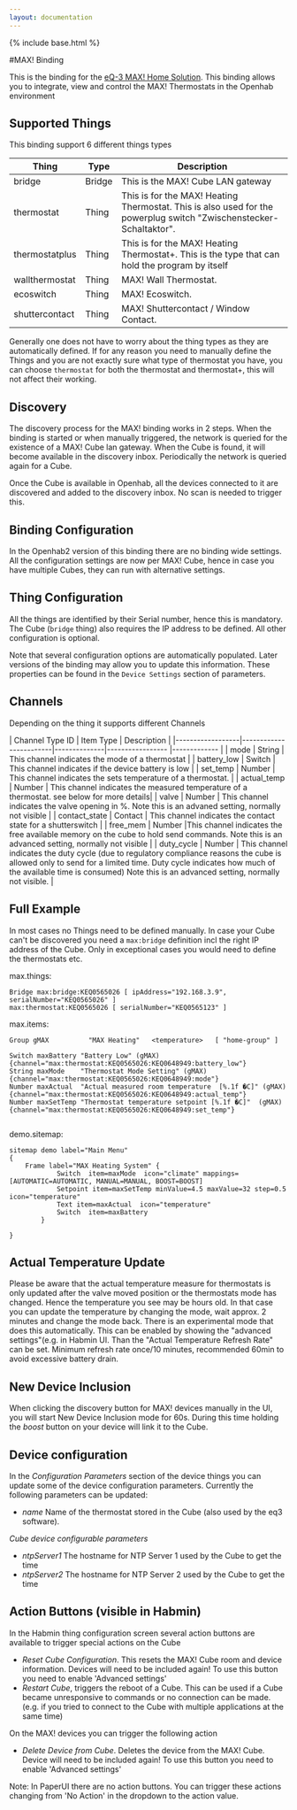 ```yaml
---
layout: documentation
---
```


{% include base.html %}

#MAX! Binding

This is the binding for the [eQ-3 MAX! Home Solution](http://www.eq-3.de/).
This binding allows you to integrate, view and control the MAX! Thermostats in the Openhab environment

## Supported Things

This binding support 6 different things types

| Thing | Type    | Description  |
|----------------|---------|-----------------------------------|
| bridge | Bridge | This is the MAX! Cube LAN gateway  |
| thermostat | Thing | This is for the MAX! Heating Thermostat. This is also used for the powerplug switch "Zwischenstecker-Schaltaktor".  |
| thermostatplus | Thing | This is for the MAX! Heating Thermostat+. This is the type that can hold the program by itself |
| wallthermostat | Thing | MAX! Wall Thermostat. |
| ecoswitch  | Thing | MAX! Ecoswitch. |
| shuttercontact  | Thing  | MAX! Shuttercontact / Window Contact. |

Generally one does not have to worry about the thing types as they are automatically defined.
If for any reason you need to manually define the Things and you are not exactly sure what type of thermostat you have, you can choose `thermostat` for both the thermostat and thermostat+, this will not affect their working.

## Discovery

The discovery process for the MAX! binding works in 2 steps.
When the binding is started or when manually triggered, the network is queried for the existence of a MAX! Cube lan gateway. When the Cube is found, it will become available in the discovery inbox. Periodically the network is queried again for a Cube.

Once the Cube is available in Openhab, all the devices connected to it are discovered and added to the discovery inbox. No scan is needed to trigger this. 

## Binding Configuration

In the Openhab2 version of this binding there are no binding wide settings. 
All the configuration settings are now per MAX! Cube, hence in case you have multiple Cubes, they can run with alternative settings.

## Thing Configuration

All the things are identified by their Serial number, hence this is mandatory. 
The Cube (`bridge` thing) also requires the IP address to be defined. 
All other configuration is optional. 

Note that several configuration options are automatically populated. Later versions of the binding may allow you to update this information. These properties can be found in the `Device Settings` section of parameters.


## Channels

Depending on the thing it supports different Channels


| Channel Type ID | Item Type    | Description  |
|------------------|------------------------|--------------|----------------- |------------- |
| mode | String       | This channel indicates the mode of a thermostat |
| battery_low | Switch | This channel indicates if the device battery is low |
| set_temp | Number | This channel indicates the sets temperature of a thermostat. |
| actual_temp | Number | This channel indicates the measured temperature of a thermostat.  see below for more details|
| valve | Number | This channel indicates the valve opening in %. Note this is an advaned setting, normally not visible |
| contact_state | Contact | This channel indicates the contact state for a shutterswitch |
| free_mem | Number |This channel indicates the free available memory on the cube to hold send commands. Note this is an advanced setting, normally not visible |
| duty_cycle | Number |  This channel indicates the duty cycle (due to regulatory compliance reasons the cube is allowed only to send for a limited time. Duty cycle indicates how much of the available time is consumed) Note this is an advanced setting, normally not visible. |


## Full Example

In most cases no Things need to be defined manually. In case your Cube can't be discovered you need a `max:bridge` definition incl the right IP address of the Cube. Only in exceptional cases you would need to define the thermostats etc.

max.things:

```
Bridge max:bridge:KEQ0565026 [ ipAddress="192.168.3.9", serialNumber="KEQ0565026" ]
max:thermostat:KEQ0565026 [ serialNumber="KEQ0565123" ]
```

max.items:
```
Group gMAX 			"MAX Heating" 	<temperature>	[ "home-group" ]

Switch maxBattery "Battery Low" (gMAX) {channel="max:thermostat:KEQ0565026:KEQ0648949:battery_low"}
String maxMode    "Thermostat Mode Setting" (gMAX) {channel="max:thermostat:KEQ0565026:KEQ0648949:mode"}
Number maxActual  "Actual measured room temperature  [%.1f �C]" (gMAX) {channel="max:thermostat:KEQ0565026:KEQ0648949:actual_temp"}
Number maxSetTemp "Thermostat temperature setpoint [%.1f �C]"  (gMAX) {channel="max:thermostat:KEQ0565026:KEQ0648949:set_temp"}


```

demo.sitemap:
```
sitemap demo label="Main Menu"
{
	Frame label="MAX Heating System" {
			Switch  item=maxMode  icon="climate" mappings=[AUTOMATIC=AUTOMATIC, MANUAL=MANUAL, BOOST=BOOST]
			Setpoint item=maxSetTemp minValue=4.5 maxValue=32 step=0.5 icon="temperature"
			Text item=maxActual  icon="temperature"
			Switch  item=maxBattery
		}
				
}
```

## Actual Temperature Update

Please be aware that the actual temperature measure for thermostats is only updated after the valve moved position or the thermostats mode has changed. Hence the temperature you see may be hours old. In that case you can update the temperature by changing the mode, wait approx. 2 minutes and change the mode back. 
There is an experimental mode that does this automatically. This can be enabled by showing the "advanced settings"(e.g. in Habmin UI. Than the "Actual Temperature Refresh Rate" can be set. Minimum refresh rate once/10 minutes, recommended 60min to avoid excessive battery drain.


## New Device Inclusion
When clicking the discovery button for MAX! devices manually in the UI, you  will start New Device Inclusion mode for 60s. During this time holding the _boost_ button on your device will link it to the Cube.

## Device configuration
In the _Configuration Parameters_ section of the device things you can update some of the device configuration parameters. Currently the following parameters can be updated: 
* _name_ Name of the thermostat stored in the Cube (also used by the eq3 software).

_Cube device configurable parameters_ 
* _ntpServer1_ The hostname for NTP Server 1 used by the Cube to get the time
* _ntpServer2_ The hostname for NTP Server 2 used by the Cube to get the time

## Action Buttons (visible in Habmin)
In the Habmin thing configuration screen several action buttons are available to trigger special actions on the Cube
* _Reset Cube Configuration_. This resets the MAX! Cube room and device information. Devices will need to be included again! To use this button you need to enable 'Advanced settings'
* _Restart Cube_, triggers the reboot of a Cube. This can be used if a Cube became unresponsive to commands or no connection can be made. (e.g. if you tried to connect to the Cube with multiple applications at the same time)

On the MAX! devices you can trigger the following action
* _Delete Device from Cube_. Deletes the device from the MAX! Cube. Device will need to be included again! To use this button you need to enable 'Advanced settings'

Note: In PaperUI there are no action buttons. You can trigger these actions changing from 'No Action' in the dropdown to the action value. 
